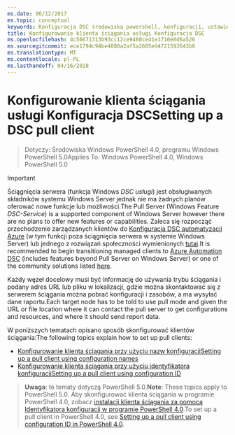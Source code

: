 ```yaml
---
ms.date: 06/12/2017
ms.topic: conceptual
keywords: Konfiguracja DSC środowiska powershell, konfiguracji, ustawienia
title: Konfigurowanie klienta ściągania usługi Konfiguracja DSC
ms.openlocfilehash: 4c56671313b93cc12ce9460ce41e1710e0d6a526
ms.sourcegitcommit: ece1794c94be4880a2af5a2605ed4721593643b6
ms.translationtype: MT
ms.contentlocale: pl-PL
ms.lasthandoff: 04/16/2018
---
```

# <a name="setting-up-a-dsc-pull-client"></a><span data-ttu-id="0009b-103">Konfigurowanie klienta ściągania usługi Konfiguracja DSC</span><span class="sxs-lookup"><span data-stu-id="0009b-103">Setting up a DSC pull client</span></span>

> <span data-ttu-id="0009b-104">Dotyczy: Środowiska Windows PowerShell 4.0, programu Windows PowerShell 5.0</span><span class="sxs-lookup"><span data-stu-id="0009b-104">Applies To: Windows PowerShell 4.0, Windows PowerShell 5.0</span></span>

> [!IMPORTANT]
> <span data-ttu-id="0009b-105">Ściągnięcia serwera (funkcja Windows *DSC usługi*) jest obsługiwanych składników systemu Windows Server jednak nie ma żadnych planów oferować nowe funkcje lub możliwości.</span><span class="sxs-lookup"><span data-stu-id="0009b-105">The Pull Server (Windows Feature *DSC-Service*) is a supported component of Windows Server however there are no plans to offer new features or capabilities.</span></span> <span data-ttu-id="0009b-106">Zaleca się rozpocząć przechodzenie zarządzanych klientów do [Konfiguracja DSC automatyzacji Azure](/azure/automation/automation-dsc-getting-started) (w tym funkcji poza ściągnięcia serwera w systemie Windows Server) lub jednego z rozwiązań społeczności wymienionych [tutaj](pullserver.md#community-solutions-for-pull-service).</span><span class="sxs-lookup"><span data-stu-id="0009b-106">It is recommended to begin transitioning managed clients to [Azure Automation DSC](/azure/automation/automation-dsc-getting-started) (includes features beyond Pull Server on Windows Server) or one of the community solutions listed [here](pullserver.md#community-solutions-for-pull-service).</span></span>

<span data-ttu-id="0009b-107">Każdy węzeł docelowy musi być informację do używania trybu ściągania i podany adres URL lub pliku w lokalizacji, gdzie można skontaktować się z serwerem ściągania można pobrać konfiguracji i zasobów, a ma wysyłać dane raportu.</span><span class="sxs-lookup"><span data-stu-id="0009b-107">Each target node has to be told to use pull mode and given the URL or file location where it can contact the pull server to get configurations and resources, and where it should send report data.</span></span>

<span data-ttu-id="0009b-108">W poniższych tematach opisano sposób skonfigurować klientów ściągania:</span><span class="sxs-lookup"><span data-stu-id="0009b-108">The following topics explain how to set up pull clients:</span></span>

* [<span data-ttu-id="0009b-109">Konfigurowanie klienta ściągania przy użyciu nazw konfiguracji</span><span class="sxs-lookup"><span data-stu-id="0009b-109">Setting up a pull client using configuration names</span></span>](pullClientConfigNames.md)
* [<span data-ttu-id="0009b-110">Konfigurowanie klienta ściągania przy użyciu identyfikatora konfiguracji</span><span class="sxs-lookup"><span data-stu-id="0009b-110">Setting up a pull client using configuration ID</span></span>](pullClientConfigID.md)

> <span data-ttu-id="0009b-111">**Uwaga**: te tematy dotyczą PowerShell 5.0.</span><span class="sxs-lookup"><span data-stu-id="0009b-111">**Note**: These topics apply to PowerShell 5.0.</span></span> <span data-ttu-id="0009b-112">Aby skonfigurować klienta ściągania w programie PowerShell 4.0, zobacz [instalacji klienta ściągania za pomocą Identyfikatora konfiguracji w programie PowerShell 4.0](pullClientConfigID4.md).</span><span class="sxs-lookup"><span data-stu-id="0009b-112">To set up a pull client in PowerShell 4.0, see [Setting up a pull client using configuration ID in PowerShell 4.0](pullClientConfigID4.md).</span></span>